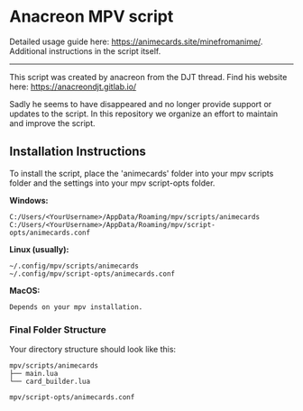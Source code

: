 # Anacreon MPV script

Detailed usage guide here: <https://animecards.site/minefromanime/>. Additional instructions in the script itself.

___

This script was created by anacreon from the DJT thread. Find his website here: https://anacreondjt.gitlab.io/

Sadly he seems to have disappeared and no longer provide support or updates to the script. In this repository we organize an effort to maintain and improve the script. 

## Installation Instructions

To install the script, place the 'animecards' folder into your mpv scripts folder and the settings into your mpv script-opts folder.

**Windows:**
```
C:/Users/<YourUsername>/AppData/Roaming/mpv/scripts/animecards
C:/Users/<YourUsername>/AppData/Roaming/mpv/script-opts/animecards.conf
```

**Linux (usually):**
```
~/.config/mpv/scripts/animecards
~/.config/mpv/script-opts/animecards.conf
```

**MacOS:**
```
Depends on your mpv installation.
```

### Final Folder Structure
Your directory structure should look like this:
```
mpv/scripts/animecards
├── main.lua
└── card_builder.lua

mpv/script-opts/animecards.conf
```